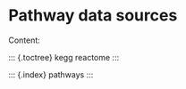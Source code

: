 Pathway data sources
====================

Content:

::: {.toctree}
kegg reactome
:::

::: {.index}
pathways
:::
